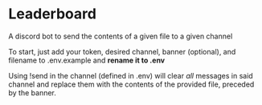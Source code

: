 # Leaderboard
A discord bot to send the contents of a given file to a given channel

To start, just add your token, desired channel, banner (optional), and filename to .env.example and **rename it to .env**

Using !send in the channel (defined in .env) will clear *all* messages in said channel and replace them with the contents of the provided file, preceded by the banner.

